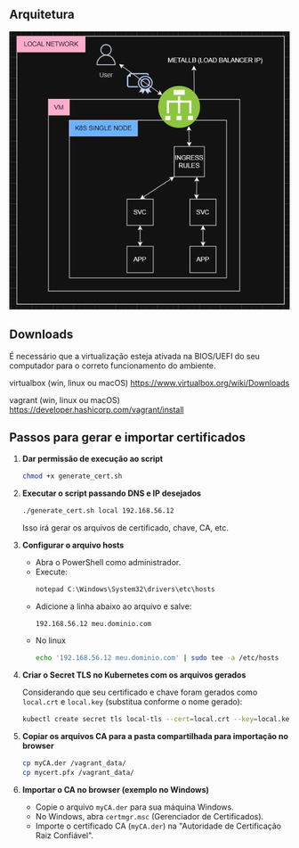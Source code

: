 ## Arquitetura

![alt text](image.png)

## Downloads

É necessário que a virtualização esteja ativada na BIOS/UEFI do seu computador para o correto funcionamento do ambiente.

virtualbox (win, linux ou macOS)
https://www.virtualbox.org/wiki/Downloads

vagrant (win, linux ou macOS)
https://developer.hashicorp.com/vagrant/install

## Passos para gerar e importar certificados

1. **Dar permissão de execução ao script**

   ```bash
   chmod +x generate_cert.sh
   ```

2. **Executar o script passando DNS e IP desejados**

   ```bash
   ./generate_cert.sh local 192.168.56.12
   ```
   Isso irá gerar os arquivos de certificado, chave, CA, etc.

3. **Configurar o arquivo hosts**

   - Abra o PowerShell como administrador.
   - Execute:
     ```powershell
     notepad C:\Windows\System32\drivers\etc\hosts
     ```
   - Adicione a linha abaixo ao arquivo e salve:
     ```
     192.168.56.12 meu.dominio.com
     ```
   - No linux  
     ```bash
     echo '192.168.56.12 meu.dominio.com' | sudo tee -a /etc/hosts
     ```

4. **Criar o Secret TLS no Kubernetes com os arquivos gerados**

   Considerando que seu certificado e chave foram gerados como `local.crt` e `local.key` (substitua conforme o nome gerado):

   ```bash
   kubectl create secret tls local-tls --cert=local.crt --key=local.key
   ```

5. **Copiar os arquivos CA para a pasta compartilhada para importação no browser**

   ```bash
   cp myCA.der /vagrant_data/
   cp mycert.pfx /vagrant_data/
   ```

6. **Importar o CA no browser (exemplo no Windows)**

   - Copie o arquivo `myCA.der` para sua máquina Windows.
   - No Windows, abra `certmgr.msc` (Gerenciador de Certificados).
   - Importe o certificado CA (`myCA.der`) na "Autoridade de Certificação Raiz Confiável".